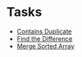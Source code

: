 # Tasks
* [Contains Duplicate](https://leetcode.com/problems/contains-duplicate/description/)
* [Find the Difference](https://leetcode.com/problems/find-the-difference/description/)
* [Merge Sorted Array](https://leetcode.com/problems/merge-sorted-array/description/)
